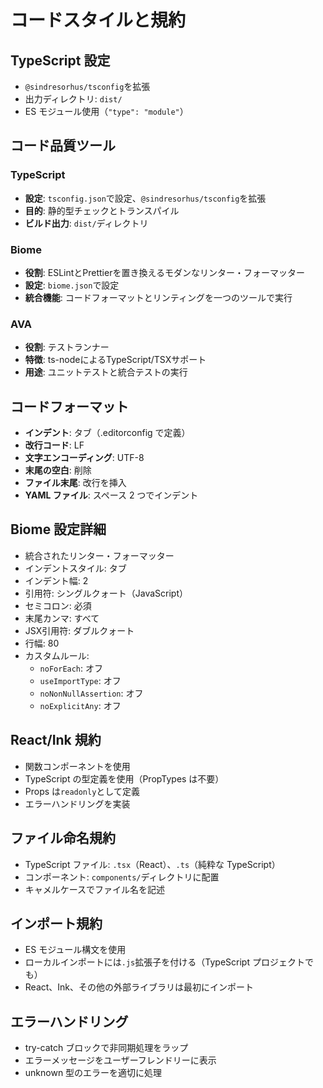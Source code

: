 # コードスタイルと規約

## TypeScript 設定

- `@sindresorhus/tsconfig`を拡張
- 出力ディレクトリ: `dist/`
- ES モジュール使用（`"type": "module"`）

## コード品質ツール

### TypeScript
- **設定**: `tsconfig.json`で設定、`@sindresorhus/tsconfig`を拡張
- **目的**: 静的型チェックとトランスパイル
- **ビルド出力**: `dist/`ディレクトリ

### Biome
- **役割**: ESLintとPrettierを置き換えるモダンなリンター・フォーマッター
- **設定**: `biome.json`で設定
- **統合機能**: コードフォーマットとリンティングを一つのツールで実行

### AVA
- **役割**: テストランナー
- **特徴**: ts-nodeによるTypeScript/TSXサポート
- **用途**: ユニットテストと統合テストの実行

## コードフォーマット

- **インデント**: タブ（.editorconfig で定義）
- **改行コード**: LF
- **文字エンコーディング**: UTF-8
- **末尾の空白**: 削除
- **ファイル末尾**: 改行を挿入
- **YAML ファイル**: スペース 2 つでインデント

## Biome 設定詳細

- 統合されたリンター・フォーマッター
- インデントスタイル: タブ
- インデント幅: 2
- 引用符: シングルクォート（JavaScript）
- セミコロン: 必須
- 末尾カンマ: すべて
- JSX引用符: ダブルクォート
- 行幅: 80
- カスタムルール:
  - `noForEach`: オフ
  - `useImportType`: オフ
  - `noNonNullAssertion`: オフ
  - `noExplicitAny`: オフ

## React/Ink 規約

- 関数コンポーネントを使用
- TypeScript の型定義を使用（PropTypes は不要）
- Props は`readonly`として定義
- エラーハンドリングを実装

## ファイル命名規約

- TypeScript ファイル: `.tsx`（React）、`.ts`（純粋な TypeScript）
- コンポーネント: `components/`ディレクトリに配置
- キャメルケースでファイル名を記述

## インポート規約

- ES モジュール構文を使用
- ローカルインポートには`.js`拡張子を付ける（TypeScript プロジェクトでも）
- React、Ink、その他の外部ライブラリは最初にインポート

## エラーハンドリング

- try-catch ブロックで非同期処理をラップ
- エラーメッセージをユーザーフレンドリーに表示
- unknown 型のエラーを適切に処理